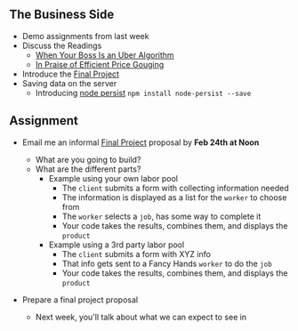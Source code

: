 ## The Business Side

* Demo assignments from last week
* Discuss the Readings
   * [When Your Boss Is an Uber Algorithm](https://www.technologyreview.com/s/543946/when-your-boss-is-an-uber-algorithm/)
   * [In Praise of Efficient Price Gouging](https://www.technologyreview.com/s/529961/in-praise-of-efficient-price-gouging/)
* Introduce the [Final Project](https://github.com/tedroden/nyu-labor-class/blob/master/final-project.md)
* Saving data on the server
  * Introducing [node persist](https://github.com/simonlast/node-persist) `npm install node-persist --save`

   
## Assignment

* Email me an informal [Final Project](https://github.com/tedroden/nyu-labor-class/blob/master/final-project.md) proposal by **Feb 24th at Noon**
  * What are you going to build? 
  * What are the different parts? 
    * Example using your own labor pool
      * The `client` submits a form with collecting information needed
      * The information is displayed as a list for the `worker` to choose from
      * The `worker` selects a `job`, has some way to complete it
      * Your code takes the results, combines them, and displays the `product`
    * Example using a 3rd party labor pool
      * The `client` submits a form with XYZ info
      * That info gets sent to a Fancy Hands `worker` to do the `job`
      * Your code takes the results, combines them, and displays the `product`
	  
* Prepare a final project proposal
  * Next week, you'll talk about what we can expect to see in 




